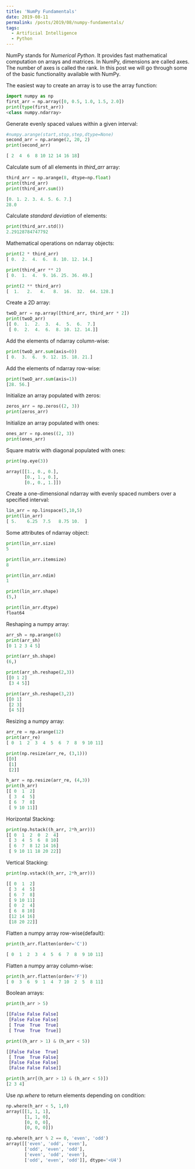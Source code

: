 ```yaml
---
title: 'NumPy Fundamentals'
date: 2019-08-11
permalink: /posts/2019/08/numpy-fundamentals/
tags:
  - Artificial Intelligence
  - Python
---
```


NumPy stands for _Numerical Python_. It provides fast mathematical computation on arrays and matrices. In NumPy, dimensions are called axes. The number of axes is called the rank. In this post we will go through some of the basic functionality available with NumPy.

The easiest way to create an array is to use the array function: 
```python 
import numpy as np
first_arr = np.array([0, 0.5, 1.0, 1.5, 2.0])
print(type(first_arr))
<class numpy.ndarray>

```

Generate evenly spaced values within a given interval:
```python
#numpy.arange(start,stop,step,dtype=None)
second_arr = np.arange(2, 20, 2)
print(second_arr)

[ 2  4  6  8 10 12 14 16 18]

```

Calculate sum of all elements in _third_arr_ array:
```python
third_arr = np.arange(8, dtype=np.float)
print(third_arr)
print(third_arr.sum())

[0. 1. 2. 3. 4. 5. 6. 7.]
28.0
```

Calculate _standard deviation_ of elements:
```python
print(third_arr.std())
2.29128784747792
```

Mathematical operations on ndarray objects:
```python
print(2 * third_arr)
[ 0.  2.  4.  6.  8. 10. 12. 14.]

print(third_arr ** 2)
[ 0.  1.  4.  9. 16. 25. 36. 49.]

print(2 ** third_arr)
[  1.   2.   4.   8.  16.  32.  64. 128.]

```
Create a 2D array:
```python
twoD_arr = np.array([third_arr, third_arr * 2])
print(twoD_arr)
[[ 0.  1.  2.  3.  4.  5.  6.  7.]
 [ 0.  2.  4.  6.  8. 10. 12. 14.]]
```

Add the elements of ndarray column-wise:
```python
print(twoD_arr.sum(axis=0))
[ 0.  3.  6.  9. 12. 15. 18. 21.]
```

Add the elements of ndarray row-wise:
```python
print(twoD_arr.sum(axis=1))
[28. 56.]
```
Initialize an array populated with zeros:
```python
zeros_arr = np.zeros((2, 3))
print(zeros_arr)
```
Initialize an array populated with ones:
```python
ones_arr = np.ones((2, 3))
print(ones_arr)
```
Square matrix with diagonal populated with ones:
```python
print(np.eye(3))

array([[1., 0., 0.],
       [0., 1., 0.],
       [0., 0., 1.]])
```
Create a one-dimensional ndarray with evenly spaced numbers over a specified interval:
```python
lin_arr = np.linspace(5,10,5)
print(lin_arr)
[ 5.    6.25  7.5   8.75 10.  ]
```
Some attributes of ndarray object:
```python
print(lin_arr.size)
5

print(lin_arr.itemsize)
8

print(lin_arr.ndim)
1

print(lin_arr.shape)
(5,)

print(lin_arr.dtype)
float64

```

Reshaping a numpy array:
```python
arr_sh = np.arange(6)
print(arr_sh)
[0 1 2 3 4 5]

print(arr_sh.shape)
(6,)

print(arr_sh.reshape(2,3))
[[0 1 2]
 [3 4 5]]

print(arr_sh.reshape(3,2))
[[0 1]
 [2 3]
 [4 5]]

```

Resizing a numpy array:
```python
arr_re = np.arange(12)
print(arr_re)
[ 0  1  2  3  4  5  6  7  8  9 10 11]

print(np.resize(arr_re, (3,1)))
[[0]
 [1]
 [2]]

h_arr = np.resize(arr_re, (4,3))
print(h_arr)
[[ 0  1  2]
 [ 3  4  5]
 [ 6  7  8]
 [ 9 10 11]]

```
Horizontal Stacking:
```python
print(np.hstack((h_arr, 2*h_arr)))
[[ 0  1  2  0  2  4]
 [ 3  4  5  6  8 10]
 [ 6  7  8 12 14 16]
 [ 9 10 11 18 20 22]]

```

Vertical Stacking:
```python
print(np.vstack((h_arr, 2*h_arr)))

[[ 0  1  2]
 [ 3  4  5]
 [ 6  7  8]
 [ 9 10 11]
 [ 0  2  4]
 [ 6  8 10]
 [12 14 16]
 [18 20 22]]
```

Flatten a numpy array row-wise(default):
```python
print(h_arr.flatten(order='C'))

[ 0  1  2  3  4  5  6  7  8  9 10 11]
```

Flatten a numpy array column-wise:
```python
print(h_arr.flatten(order='F'))
[ 0  3  6  9  1  4  7 10  2  5  8 11]
```
Boolean arrays:
```python
print(h_arr > 5)

[[False False False]
 [False False False]
 [ True  True  True]
 [ True  True  True]]

print((h_arr > 1) & (h_arr < 5))

[[False False  True]
 [ True  True False]
 [False False False]
 [False False False]]

print(h_arr[(h_arr > 1) & (h_arr < 5)])
[2 3 4]
```

Use *np.where* to return elements depending on condition:
```python
np.where(h_arr < 5, 1,0)
array([[1, 1, 1],
       [1, 1, 0],
       [0, 0, 0],
       [0, 0, 0]])

np.where(h_arr % 2 == 0, 'even', 'odd')
array([['even', 'odd', 'even'],
       ['odd', 'even', 'odd'],
       ['even', 'odd', 'even'],
       ['odd', 'even', 'odd']], dtype='<U4')
```


